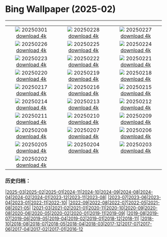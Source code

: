 # Bing Wallpaper (2025-02)
**************
| | | |
| :----: | :----: | :----: |
| ![](https://www.bing.com/th?id=OHR.MaligneLakeJasper_DE-DE5640949329_1920x1080.jpg) 20250301 [download 4k](https://www.bing.com/th?id=OHR.MaligneLakeJasper_DE-DE5640949329_UHD.jpg) | ![](https://www.bing.com/th?id=OHR.BhutanMonastery_DE-DE8934073002_1920x1080.jpg) 20250228 [download 4k](https://www.bing.com/th?id=OHR.BhutanMonastery_DE-DE8934073002_UHD.jpg) | ![](https://www.bing.com/th?id=OHR.CologneNight_DE-DE4660512744_1920x1080.jpg) 20250227 [download 4k](https://www.bing.com/th?id=OHR.CologneNight_DE-DE4660512744_UHD.jpg) |
| ![](https://www.bing.com/th?id=OHR.ArgyllStalker_DE-DE7352876454_1920x1080.jpg) 20250226 [download 4k](https://www.bing.com/th?id=OHR.ArgyllStalker_DE-DE7352876454_UHD.jpg) | ![](https://www.bing.com/th?id=OHR.BryceHoodoos_DE-DE7316141560_1920x1080.jpg) 20250225 [download 4k](https://www.bing.com/th?id=OHR.BryceHoodoos_DE-DE7316141560_UHD.jpg) | ![](https://www.bing.com/th?id=OHR.GiantCuttlefish_DE-DE6436813426_1920x1080.jpg) 20250224 [download 4k](https://www.bing.com/th?id=OHR.GiantCuttlefish_DE-DE6436813426_UHD.jpg) |
| ![](https://www.bing.com/th?id=OHR.MtFujiSunrise_DE-DE8213371470_1920x1080.jpg) 20250223 [download 4k](https://www.bing.com/th?id=OHR.MtFujiSunrise_DE-DE8213371470_UHD.jpg) | ![](https://www.bing.com/th?id=OHR.StLouisArch_DE-DE5694184268_1920x1080.jpg) 20250222 [download 4k](https://www.bing.com/th?id=OHR.StLouisArch_DE-DE5694184268_UHD.jpg) | ![](https://www.bing.com/th?id=OHR.GoldfinchSunflower_DE-DE5115131607_1920x1080.jpg) 20250221 [download 4k](https://www.bing.com/th?id=OHR.GoldfinchSunflower_DE-DE5115131607_UHD.jpg) |
| ![](https://www.bing.com/th?id=OHR.CanadaDeer_DE-DE5282411972_1920x1080.jpg) 20250220 [download 4k](https://www.bing.com/th?id=OHR.CanadaDeer_DE-DE5282411972_UHD.jpg) | ![](https://www.bing.com/th?id=OHR.IceHoleOtter_DE-DE5011760287_1920x1080.jpg) 20250219 [download 4k](https://www.bing.com/th?id=OHR.IceHoleOtter_DE-DE5011760287_UHD.jpg) | ![](https://www.bing.com/th?id=OHR.BlueBelize_DE-DE7316744984_1920x1080.jpg) 20250218 [download 4k](https://www.bing.com/th?id=OHR.BlueBelize_DE-DE7316744984_UHD.jpg) |
| ![](https://www.bing.com/th?id=OHR.CatalanPyrenees_DE-DE2190888967_1920x1080.jpg) 20250217 [download 4k](https://www.bing.com/th?id=OHR.CatalanPyrenees_DE-DE2190888967_UHD.jpg) | ![](https://www.bing.com/th?id=OHR.HumpbackMother_DE-DE2752468261_1920x1080.jpg) 20250216 [download 4k](https://www.bing.com/th?id=OHR.HumpbackMother_DE-DE2752468261_UHD.jpg) | ![](https://www.bing.com/th?id=OHR.Misotsuchi2025_DE-DE8865716337_1920x1080.jpg) 20250215 [download 4k](https://www.bing.com/th?id=OHR.Misotsuchi2025_DE-DE8865716337_UHD.jpg) |
| ![](https://www.bing.com/th?id=OHR.PenguinLove_DE-DE2328190080_1920x1080.jpg) 20250214 [download 4k](https://www.bing.com/th?id=OHR.PenguinLove_DE-DE2328190080_UHD.jpg) | ![](https://www.bing.com/th?id=OHR.BerlinKinoZooPalast_DE-DE5942620149_1920x1080.jpg) 20250213 [download 4k](https://www.bing.com/th?id=OHR.BerlinKinoZooPalast_DE-DE5942620149_UHD.jpg) | ![](https://www.bing.com/th?id=OHR.GalapagosIguana_DE-DE8148803350_1920x1080.jpg) 20250212 [download 4k](https://www.bing.com/th?id=OHR.GalapagosIguana_DE-DE8148803350_UHD.jpg) |
| ![](https://www.bing.com/th?id=OHR.YungangGrottoes_DE-DE7812500680_1920x1080.jpg) 20250211 [download 4k](https://www.bing.com/th?id=OHR.YungangGrottoes_DE-DE7812500680_UHD.jpg) | ![](https://www.bing.com/th?id=OHR.UmbrellaDay_DE-DE7581909470_1920x1080.jpg) 20250210 [download 4k](https://www.bing.com/th?id=OHR.UmbrellaDay_DE-DE7581909470_UHD.jpg) | ![](https://www.bing.com/th?id=OHR.LeonardoGlassCubeBadDriburg_DE-DE7335934587_1920x1080.jpg) 20250209 [download 4k](https://www.bing.com/th?id=OHR.LeonardoGlassCubeBadDriburg_DE-DE7335934587_UHD.jpg) |
| ![](https://www.bing.com/th?id=OHR.SnowySvaneti_DE-DE7103298381_1920x1080.jpg) 20250208 [download 4k](https://www.bing.com/th?id=OHR.SnowySvaneti_DE-DE7103298381_UHD.jpg) | ![](https://www.bing.com/th?id=OHR.BlueNorway_DE-DE6219110826_1920x1080.jpg) 20250207 [download 4k](https://www.bing.com/th?id=OHR.BlueNorway_DE-DE6219110826_UHD.jpg) | ![](https://www.bing.com/th?id=OHR.WhararikiBeach_DE-DE0573200423_1920x1080.jpg) 20250206 [download 4k](https://www.bing.com/th?id=OHR.WhararikiBeach_DE-DE0573200423_UHD.jpg) |
| ![](https://www.bing.com/th?id=OHR.ScottishSheep_DE-DE0235532190_1920x1080.jpg) 20250205 [download 4k](https://www.bing.com/th?id=OHR.ScottishSheep_DE-DE0235532190_UHD.jpg) | ![](https://www.bing.com/th?id=OHR.GoldenBridge_DE-DE8445682123_1920x1080.jpg) 20250204 [download 4k](https://www.bing.com/th?id=OHR.GoldenBridge_DE-DE8445682123_UHD.jpg) | ![](https://www.bing.com/th?id=OHR.RibbleheadViaduct_DE-DE0601273840_1920x1080.jpg) 20250203 [download 4k](https://www.bing.com/th?id=OHR.RibbleheadViaduct_DE-DE0601273840_UHD.jpg) |
| ![](https://www.bing.com/th?id=OHR.WaddenSeaBiosphereReserve_DE-DE2245895557_1920x1080.jpg) 20250202 [download 4k](https://www.bing.com/th?id=OHR.WaddenSeaBiosphereReserve_DE-DE2245895557_UHD.jpg) |  |  |

### 历史归档：

|[2025-03](bing/2025-03/2025-03.md)|[2025-02](bing/2025-02/2025-02.md)|[2025-01](bing/2025-01/2025-01.md)|[2024-11](bing/2024-11/2024-11.md)|[2024-10](bing/2024-10/2024-10.md)|[2024-09](bing/2024-09/2024-09.md)|[2024-08](bing/2024-08/2024-08.md)|[2024-04](bing/2024-04/2024-04.md)|[2024-02](bing/2024-02/2024-02.md)|[2024-01](bing/2024-01/2024-01.md)|[2023-12](bing/2023-12/2023-12.md)|[2023-11](bing/2023-11/2023-11.md)|[2023-08](bing/2023-08/2023-08.md)|
|[2023-07](bing/2023-07/2023-07.md)|[2023-06](bing/2023-06/2023-06.md)|[2023-04](bing/2023-04/2023-04.md)|[2023-01](bing/2023-01/2023-01.md)|[2022-11](bing/2022-11/2022-11.md)|[2022-10](bing/2022-10/2022-10.md)|
|[2022-09](bing/2022-09/2022-09.md)|[2022-08](bing/2022-08/2022-08.md)|[2022-07](bing/2022-07/2022-07.md)|[2022-05](bing/2022-05/2022-05.md)|[2021-08](bing/2021-08/2021-08.md)|[2021-05](bing/2021-05/2021-05.md)|
|[2021-03](bing/2021-03/2021-03.md)|[2021-02](bing/2021-02/2021-02.md)|[2021-01](bing/2021-01/2021-01.md)|[2020-11](bing/2020-11/2020-11.md)|[2020-10](bing/2020-10/2020-10.md)|[2020-09](bing/2020-09/2020-09.md)|[2020-08](bing/2020-08/2020-08.md)|[2020-06](bing/2020-06/2020-06.md)|[2020-05](bing/2020-05/2020-05.md)|[2020-02](bing/2020-02/2020-02.md)|[2020-01](bing/2020-01/2020-01.md)|[2019-11](bing/2019-11/2019-11.md)|[2019-09](bing/2019-09/2019-09.md)|
|[2019-08](bing/2019-08/2019-08.md)|[2019-07](bing/2019-07/2019-07.md)|[2019-06](bing/2019-06/2019-06.md)|[2019-05](bing/2019-05/2019-05.md)|[2019-04](bing/2019-04/2019-04.md)|[2019-02](bing/2019-02/2019-02.md)|[2019-01](bing/2019-01/2019-01.md)|[2018-12](bing/2018-12/2018-12.md)|[2018-11](bing/2018-11/2018-11.md)|
|[2018-10](bing/2018-10/2018-10.md)|[2018-08](bing/2018-08/2018-08.md)|[2018-07](bing/2018-07/2018-07.md)|[2018-05](bing/2018-05/2018-05.md)|[2018-04](bing/2018-04/2018-04.md)|[2018-03](bing/2018-03/2018-03.md)|[2017-12](bing/2017-12/2017-12.md)|[2017-07](bing/2017-07/2017-07.md)|[2017-06](bing/2017-06/2017-06.md)|[2017-04](bing/2017-04/2017-04.md)|[2017-02](bing/2017-02/2017-02.md)|[2017-01](bing/2017-01/2017-01.md)|[2016-12](bing/2016-12/2016-12.md)